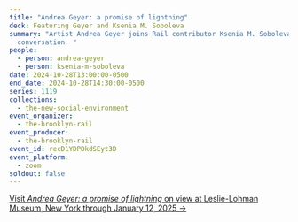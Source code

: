 ```yaml
---
title: "Andrea Geyer: a promise of lightning"
deck: Featuring Geyer and Ksenia M. Soboleva
summary: "Artist Andrea Geyer joins Rail contributor Ksenia M. Soboleva for a
  conversation. "
people:
  - person: andrea-geyer
  - person: ksenia-m-soboleva
date: 2024-10-28T13:00:00-0500
end_date: 2024-10-28T14:30:00-0500
series: 1119
collections:
  - the-new-social-environment
event_organizer:
  - the-brooklyn-rail
event_producer:
  - the-brooklyn-rail
event_id: recD1YDPDkdSEyt3D
event_platform:
  - zoom
soldout: false
---
```

[V﻿isit *Andrea Geyer: a promise of lightning* on view at Leslie-Lohman Museum, New York through January 12, 2025 →](https://leslielohman.org/exhibitions/andrea-geyer-a-promise-of-lightning)